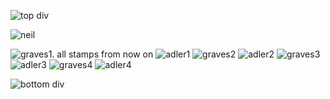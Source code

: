 ![top div](https://64.media.tumblr.com/7b0fd456cd4e2a5d45c01f65e3cd8edc/9f2599789edac1b9-c9/s1280x1920/80b6fc6d47bf2d70dce78aaf1387356b6998d48a.pnj)


![neil](https://postimg.cc/dLLkn10g)


![graves1. all stamps from now on](https://64.media.tumblr.com/d93002c8a03d7bcc6b00fc070d71baa8/cbe4bd3f08862dd7-4b/s100x200/f74884fd10690acbfb1e52c3178aab167b63eefc.gifv) ![adler1](https://64.media.tumblr.com/73a2d7c2d221484e97bee003571dc033/517a72691ffcc9e6-cb/s100x200/f8c74a02702165fdf4ef6258dbaeaf476bfc9ec8.gifv) ![graves2](https://64.media.tumblr.com/d5da57524a01f0cbc278c891a9382d78/cbe4bd3f08862dd7-00/s100x200/e7c9c79ce78354fee75003193c2c25cec06fabb8.gifv) ![adler2](https://64.media.tumblr.com/e92bdd4cf7da9c49b937fa94ac00ca80/517a72691ffcc9e6-10/s100x200/ffbba68b5d8f54608ff9776c3e631cade221002f.gifv) ![graves3](https://64.media.tumblr.com/e700088fbb006490ef80eb8e3bf7b813/cbe4bd3f08862dd7-ca/s100x200/610b3d1734a095024b00a97df7116abfeb4c6e0d.gifv) ![adler3](https://64.media.tumblr.com/976dd0e5855407a5eb9c7fe413a5532d/517a72691ffcc9e6-bb/s100x200/2cb71ddfcac628aeefe6cdea6342a549a6581381.gifv) ![graves4](https://64.media.tumblr.com/9992f12893d96b8ead37772d9c5739c5/cbe4bd3f08862dd7-e9/s100x200/4c41ddd38526007a168be4d9af629e5f5705742d.gifv) ![adler4](https://64.media.tumblr.com/e1921684150c2308b32828774ee3b596/517a72691ffcc9e6-52/s100x200/b4833cf8d592643bf942d858648c93bd6c0aacd9.gifv)


![bottom div](https://64.media.tumblr.com/34bfce253921e8c8ee9323f6e0fae52e/9f2599789edac1b9-f7/s1280x1920/2d40a3cc976ba5b69cf2dd18bee7b72b6a1d2689.pnj)
